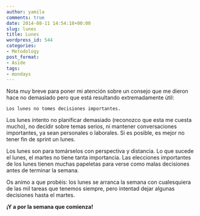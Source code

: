 ```yaml
---
author: yamila
comments: true
date: 2014-08-11 14:54:18+00:00
slug: lunes
title: Lunes
wordpress_id: 544
categories:
- Metodology
post_format:
- Aside
tags:
- mondays
---
```


Nota muy breve para poner mi atención sobre un consejo que me dieron hace no demasiado pero que está resultando extremadamente útil:




    Los lunes no tomes decisiones importantes.




Los lunes intento no planificar demasiado (reconozco que esta me cuesta mucho), no decidir sobre temas serios, ni mantener conversaciones importantes, ya sean personales o laborales. Si es posible, es mejor no tener fin de sprint un lunes.

Los lunes son para tomárselos con perspectiva y distancia. Lo que sucede el lunes, el martes no tiene tanta importancia. Las elecciones importantes de los lunes tienen muchas papeletas para verse como malas decisiones antes de terminar la semana.

Os animo a que probéis: los lunes se arranca la semana con cualesquiera de las mil tareas que tenemos siempre, pero intentad dejar algunas decisiones hasta el martes.

**¡Y a por la semana que comienza!**
